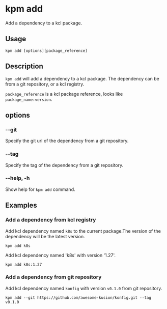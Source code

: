 # kpm add

Add a dependency to a kcl package.

## Usage

```shell
kpm add [options][package_reference]
```

## Description

`kpm add` will add a dependency to a kcl package. The dependency can be from a git repository, or a kcl registry.

`package_reference` is a kcl package reference, looks like `package_name:version`.

## options

### --git

Specify the git url of the dependency from a git repository.

### --tag

Specify the tag of the dependency from a git repository.

### --help, -h

Show help for `kpm add` command.

## Examples

### Add a dependency from kcl registry

Add kcl dependency named `k8s` to the current package.The version of the dependency will be the latest version.

```shell
kpm add k8s
```

Add kcl dependency named 'k8s' with version '1.27'.

```shell
kpm add k8s:1.27
```

### Add a dependency from git repository

Add kcl dependency named `konfig` with version `v0.1.0` from git repository.

```shell
kpm add --git https://github.com/awesome-kusion/konfig.git --tag v0.1.0
```
